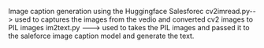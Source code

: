 Image caption generation using the Huggingface Salesforec 
cv2imread.py--> used to captures the images from the vedio and converted cv2 images to PIL images 
im2text.py ---> used to takes the PIL images and passed it to the saleforce image caption model and generate the text.
